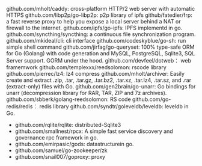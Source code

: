 github.com/mholt/caddy: cross-platform HTTP/2 web server with automatic HTTPS
github.com/libp2p/go-libp2p: p2p library of ipfs
github/fatedier/frp: a fast reverse proxy to help you expose a local server behind a NAT or firewall to the internet. 
github.com/ipfs/go-ipfs: IPFS implementd in go.
github.com/syncthing/syncthing: a continuous file synchronization program. 
github.com/mkideal/cli: cli interface
github.com/codeskyblue/go-sh: run simple shell command
github.com/jirfag/go-queryset: 100% type-safe ORM for Go (Golang) with code generation and MySQL, PostgreSQL, Sqlite3, SQL Server support. GORM under the hood.
github.com/devfeel/dotweb： web framemwork
github.com/templexxx/reedsolomon: rscode library
github.com/pierrec/lz4: lz4 compress 
github.com/mholt/archiver: Easily create and extract .zip, .tar, .tar.gz, .tar.bz2, .tar.xz, .tar.lz4, .tar.sz, and .rar (extract-only) files with Go.
github.com/gen2brain/go-unarr: Go bindings for unarr (decompression library for RAR, TAR, ZIP and 7z archives).
github.com/sbberk/golang-reedsolomon: RS code
github.com/go-redis/redis： redis library
github.com/syndtr/goleveldb/leveldb: leveldb in Go.
- github.com/rqlite/rqlite: distributed-Sqlite3
- github.com/smallnest/rpcx: A simple fast service discovery and governance rpc framework in go.
- github.com/emirpasic/gods: datastructurein go.
- github.com/samuel/go-zookeeper/zk
- github.com/snail007/goproxy: proxy
